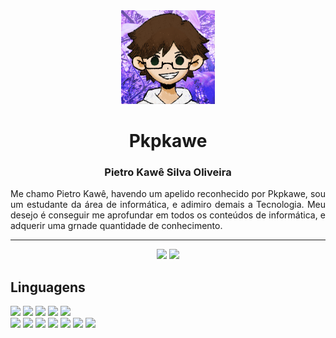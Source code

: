 <div align="center">
  <img width="150px" src="https://github.com/Pkpkawe/Pkpkawe/blob/main/Img/Foto_Perfil_Principal.png"/>
  <h1>Pkpkawe</h1>
  <h3>Pietro Kawê Silva Oliveira</h3>
  <p align="justify">Me chamo Pietro Kawê, havendo um apelido reconhecido por Pkpkawe, sou um estudante da área de informática, e adimiro demais a Tecnologia. Meu desejo é conseguir me aprofundar em todos os conteúdos de informática, e adquerir uma grnade quantidade de conhecimento.</p>
  <hr>
</div>

<div align="center">
  <img height="200px" src="https://github-readme-stats.vercel.app/api?username=pkpkawe&show_icons=true&theme=dracula"/>
  <img height="200px" src="https://github-readme-stats.vercel.app/api/top-langs/?username=pkpkawe&layout=donut"/>
</div>

<div>
  <h2>Linguagens</h2>
  <img width="100px" src="https://cdn.jsdelivr.net/gh/devicons/devicon@latest/icons/python/python-original.svg" />
  <img width="100px" src="https://cdn.jsdelivr.net/gh/devicons/devicon@latest/icons/javascript/javascript-original.svg" />
  <img width="100px" src="https://cdn.jsdelivr.net/gh/devicons/devicon@latest/icons/html5/html5-original.svg" />
  <img width="100px" src="https://cdn.jsdelivr.net/gh/devicons/devicon@latest/icons/css3/css3-original.svg" />
  <img width="100px" src="https://cdn.jsdelivr.net/gh/devicons/devicon@latest/icons/sqlite/sqlite-original.svg" />
</div>

<div>
  <a href="kawepietro50@gmail.com"><img src="https://img.shields.io/badge/Gmail-D14836?style=for-the-badge&logo=gmail&logoColor=white" target="_blank"></a>
  <a href="https://discord.gg/ymx4nWJCXn"><img src="https://img.shields.io/badge/Discord-7289DA?style=for-the-badge&logo=discord&logoColor=white" target="_blank"></a>
  <a href="https://www.youtube.com/@Pkpkawe"><img src="https://img.shields.io/badge/YouTube-FF0000?style=for-the-badge&logo=youtube&logoColor=white" target="_blank"></a>
  <a href="https://www.twitch.tv/pkpkawe"><img src="https://img.shields.io/badge/Twitch-9146FF?style=for-the-badge&logo=twitch&logoColor=white" target="_blank"></a>
  <a href="https://www.instagram.com/pkpkawe/"><img src="https://img.shields.io/badge/Instagram-E4405F?style=for-the-badge&logo=instagram&logoColor=white" target="_blank"></a>
  <a href="https://www.linkedin.com/in/pietro-kawê-silva-oliveira-70220b2b8/"><img src="https://img.shields.io/badge/LinkedIn-0077B5?style=for-the-badge&logo=linkedin&logoColor=white" target="_blank"></a>
  <a href="https://github.com/Pkpkawe"><img src="https://img.shields.io/badge/GitHub-100000?style=for-the-badge&logo=github&logoColor=white" target="_blank"></a>
</div>
